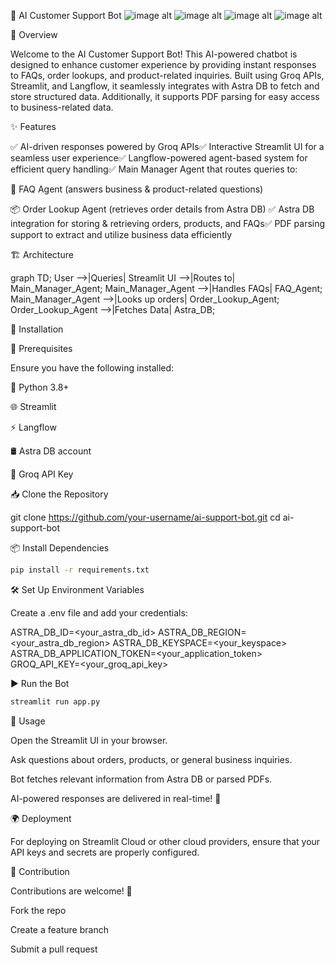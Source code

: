 🤖 AI Customer Support Bot
![image alt]()
![image alt]()
![image alt]()
![image alt]()

   

🚀 Overview

Welcome to the AI Customer Support Bot! This AI-powered chatbot is designed to enhance customer experience by providing instant responses to FAQs, order lookups, and product-related inquiries. Built using Groq APIs, Streamlit, and Langflow, it seamlessly integrates with Astra DB to fetch and store structured data. Additionally, it supports PDF parsing for easy access to business-related data.

✨ Features

✅ AI-driven responses powered by Groq APIs✅ Interactive Streamlit UI for a seamless user experience✅ Langflow-powered agent-based system for efficient query handling✅ Main Manager Agent that routes queries to:

📌 FAQ Agent (answers business & product-related questions)

📦 Order Lookup Agent (retrieves order details from Astra DB)
✅ Astra DB integration for storing & retrieving orders, products, and FAQs✅ PDF parsing support to extract and utilize business data efficiently

🏗️ Architecture

graph TD;
  User -->|Queries| Streamlit UI -->|Routes to| Main_Manager_Agent;
  Main_Manager_Agent -->|Handles FAQs| FAQ_Agent;
  Main_Manager_Agent -->|Looks up orders| Order_Lookup_Agent;
  Order_Lookup_Agent -->|Fetches Data| Astra_DB;

🔧 Installation

📌 Prerequisites

Ensure you have the following installed:

🐍 Python 3.8+

🌐 Streamlit

⚡ Langflow

🛢️ Astra DB account

🔑 Groq API Key

📥 Clone the Repository

git clone https://github.com/your-username/ai-support-bot.git
cd ai-support-bot

📦 Install Dependencies
```bash
pip install -r requirements.txt
```
🛠️ Set Up Environment Variables

Create a .env file and add your credentials:

ASTRA_DB_ID=<your_astra_db_id>
ASTRA_DB_REGION=<your_astra_db_region>
ASTRA_DB_KEYSPACE=<your_keyspace>
ASTRA_DB_APPLICATION_TOKEN=<your_application_token>
GROQ_API_KEY=<your_groq_api_key>

▶️ Run the Bot
```bash
streamlit run app.py
```
🎯 Usage

Open the Streamlit UI in your browser.

Ask questions about orders, products, or general business inquiries.

Bot fetches relevant information from Astra DB or parsed PDFs.

AI-powered responses are delivered in real-time! 🚀

🌍 Deployment

For deploying on Streamlit Cloud or other cloud providers, ensure that your API keys and secrets are properly configured.

🤝 Contribution

Contributions are welcome! 🚀

Fork the repo

Create a feature branch

Submit a pull request

